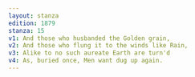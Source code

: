 ```yaml
---
layout: stanza
edition: 1879
stanza: 15
v1: And those who husbanded the Golden grain,
v2: And those who flung it to the winds like Rain,
v3: Alike to no such aureate Earth are turn'd
v4: As, buried once, Men want dug up again.
---
```

